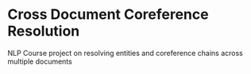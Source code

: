# Cross Document Coreference Resolution

NLP Course project on resolving entities and coreference chains across multiple documents
